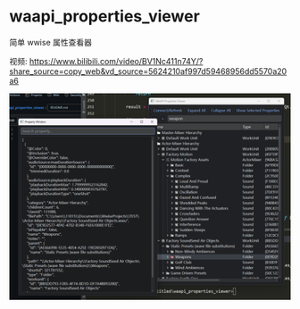 # waapi_properties_viewer
简单 wwise 属性查看器

视频: https://www.bilibili.com/video/BV1Nc411n74Y/?share_source=copy_web&vd_source=5624210af997d59468956dd5570a20a6


![截图](https://github.com/xmimu/waapi_properties_viewer/blob/master/src.png)
